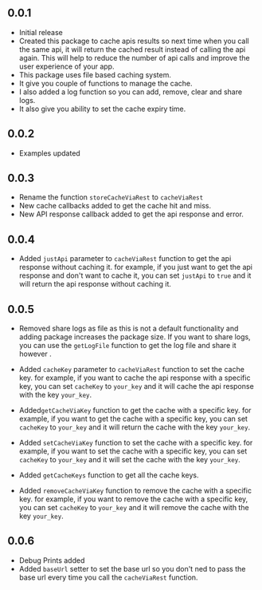 ## 0.0.1

* Initial release
* Created this package to cache apis results so next time when you call the same api, it will return the cached result instead of calling the api again. This will help to reduce the number of api calls and improve the user experience of your app.
* This package uses file based caching system.
* It give you couple of functions to manage the cache.
* I also added a log function so you can add, remove, clear and share logs.
* It also give you ability to set the cache expiry time.

## 0.0.2

* Examples updated

## 0.0.3

* Rename the function `storeCacheViaRest` to `cacheViaRest`
* New cache callbacks added to get the cache hit and miss.
* New API response callback added to get the api response and error.

## 0.0.4

* Added `justApi` parameter to `cacheViaRest` function to get the api response without caching it. for example, if you just want to get the api response and don't want to cache it, you can set `justApi` to `true` and it will return the api response without caching it.

## 0.0.5

* Removed share logs as file as this is not a default functionality and adding package increases the package size. If you want to share logs, you can use the `getLogFile` function to get the log file and share it however .

* Added `cacheKey` parameter to `cacheViaRest` function to set the cache key. for example, if you want to cache the api response with a specific key, you can set `cacheKey` to `your_key` and it will cache the api response with the key `your_key`.
  
* Added`getCacheViaKey` function to get the cache with a specific key. for example, if you want to get the cache with a specific key, you can set `cacheKey` to `your_key` and it will return the cache with the key `your_key`.
  
* Added `setCacheViaKey` function to set the cache with a specific key. for example, if you want to set the cache with a specific key, you can set `cacheKey` to `your_key` and it will set the cache with the key `your_key`.
  
* Added `getCacheKeys` function to get all the cache keys.
  
* Added `removeCacheViaKey` function to remove the cache with a specific key. for example, if you want to remove the cache with a specific key, you can set `cacheKey` to `your_key` and it will remove the cache with the key `your_key`.

## 0.0.6

* Debug Prints added
* Added `baseUrl` setter to set the base url so you don't ned to pass the base url every time you call the `cacheViaRest` function.